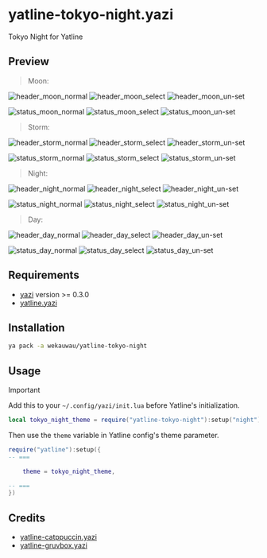 # yatline-tokyo-night.yazi

Tokyo Night for Yatline

## Preview

> Moon:

![header_moon_normal](https://github.com/wekauwau/yatline-tokyo-night.yazi/blob/main/assets/moon/normal/moon-header-normal.png)
![header_moon_select](https://github.com/wekauwau/yatline-tokyo-night.yazi/blob/main/assets/moon/select/moon-header-select.png)
![header_moon_un-set](https://github.com/wekauwau/yatline-tokyo-night.yazi/blob/main/assets/moon/un-set/moon-header-un-set.png)

![status_moon_normal](https://github.com/wekauwau/yatline-tokyo-night.yazi/blob/main/assets/moon/normal/moon-status-normal.png)
![status_moon_select](https://github.com/wekauwau/yatline-tokyo-night.yazi/blob/main/assets/moon/select/moon-status-select.png)
![status_moon_un-set](https://github.com/wekauwau/yatline-tokyo-night.yazi/blob/main/assets/moon/un-set/moon-status-un-set.png)

> Storm:

![header_storm_normal](https://github.com/wekauwau/yatline-tokyo-night.yazi/blob/main/assets/storm/normal/storm-header-normal.png)
![header_storm_select](https://github.com/wekauwau/yatline-tokyo-night.yazi/blob/main/assets/storm/select/storm-header-select.png)
![header_storm_un-set](https://github.com/wekauwau/yatline-tokyo-night.yazi/blob/main/assets/storm/un-set/storm-header-un-set.png)

![status_storm_normal](https://github.com/wekauwau/yatline-tokyo-night.yazi/blob/main/assets/storm/normal/storm-status-normal.png)
![status_storm_select](https://github.com/wekauwau/yatline-tokyo-night.yazi/blob/main/assets/storm/select/storm-status-select.png)
![status_storm_un-set](https://github.com/wekauwau/yatline-tokyo-night.yazi/blob/main/assets/storm/un-set/storm-status-un-set.png)

> Night:

![header_night_normal](https://github.com/wekauwau/yatline-tokyo-night.yazi/blob/main/assets/night/normal/night-header-normal.png)
![header_night_select](https://github.com/wekauwau/yatline-tokyo-night.yazi/blob/main/assets/night/select/night-header-select.png)
![header_night_un-set](https://github.com/wekauwau/yatline-tokyo-night.yazi/blob/main/assets/night/un-set/night-header-un-set.png)

![status_night_normal](https://github.com/wekauwau/yatline-tokyo-night.yazi/blob/main/assets/night/normal/night-status-normal.png)
![status_night_select](https://github.com/wekauwau/yatline-tokyo-night.yazi/blob/main/assets/night/select/night-status-select.png)
![status_night_un-set](https://github.com/wekauwau/yatline-tokyo-night.yazi/blob/main/assets/night/un-set/night-status-un-set.png)

> Day:

![header_day_normal](https://github.com/wekauwau/yatline-tokyo-night.yazi/blob/main/assets/day/normal/day-header-normal.png)
![header_day_select](https://github.com/wekauwau/yatline-tokyo-night.yazi/blob/main/assets/day/select/day-header-select.png)
![header_day_un-set](https://github.com/wekauwau/yatline-tokyo-night.yazi/blob/main/assets/day/un-set/day-header-un-set.png)

![status_day_normal](https://github.com/wekauwau/yatline-tokyo-night.yazi/blob/main/assets/day/normal/day-status-normal.png)
![status_day_select](https://github.com/wekauwau/yatline-tokyo-night.yazi/blob/main/assets/day/select/day-status-select.png)
![status_day_un-set](https://github.com/wekauwau/yatline-tokyo-night.yazi/blob/main/assets/day/un-set/day-status-un-set.png)

## Requirements

- [yazi](https://github.com/sxyazi/yazi) version >= 0.3.0
- [yatline.yazi](https://github.com/imsi32/yatline.yazi)

## Installation

```sh
ya pack -a wekauwau/yatline-tokyo-night
```

## Usage

> [!IMPORTANT]
> Add this to your `~/.config/yazi/init.lua` before Yatline's initialization.

```lua
local tokyo_night_theme = require("yatline-tokyo-night"):setup("night") -- or moon/storm/day
```

Then use the `theme` variable in Yatline config's theme parameter.

```lua
require("yatline"):setup({
-- ===

	theme = tokyo_night_theme,

-- ===
})
```

## Credits

- [yatline-catppuccin.yazi](https://github.com/imsi32/yatline-catppuccin.yazi)
- [yatline-gruvbox.yazi](https://github.com/imsi32/yatline-gruvbox.yazi)
